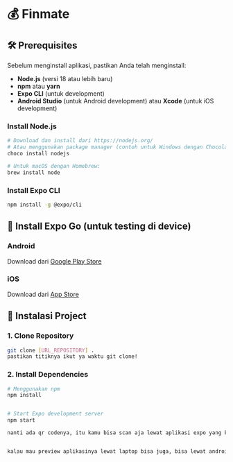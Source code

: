 # 💰 Finmate 

## 🛠️ Prerequisites

Sebelum menginstall aplikasi, pastikan Anda telah menginstall:

- **Node.js** (versi 18 atau lebih baru)
- **npm** atau **yarn**
- **Expo CLI** (untuk development)
- **Android Studio** (untuk Android development) atau **Xcode** (untuk iOS development)

### Install Node.js
```bash
# Download dan install dari https://nodejs.org/
# Atau menggunakan package manager (contoh untuk Windows dengan Chocolatey):
choco install nodejs

# Untuk macOS dengan Homebrew:
brew install node
```

### Install Expo CLI
```bash
npm install -g @expo/cli
```

## 📱 Install Expo Go (untuk testing di device)

### Android
Download dari [Google Play Store](https://play.google.com/store/apps/details?id=host.exp.exponent)

### iOS
Download dari [App Store](https://apps.apple.com/app/expo-go/id982107779)

## 🚀 Instalasi Project

### 1. Clone Repository
```bash
git clone [URL_REPOSITORY] .
pastikan titiknya ikut ya waktu git clone!
```

### 2. Install Dependencies
```bash
# Menggunakan npm
npm install


# Start Expo development server
npm start

nanti ada qr codenya, itu kamu bisa scan aja lewat aplikasi expo yang kamu sudah download. Jadi kelihatan preview aplikasinya


kalau mau preview aplikasinya lewat laptop bisa juga, bisa lewat android studio. Tutorialnya nanti tanya aja vic, soalnya lumayan panjang.